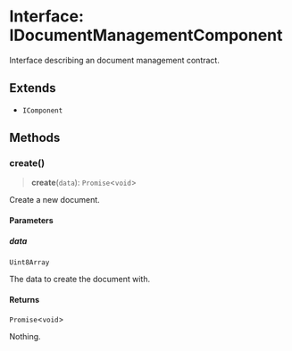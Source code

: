 # Interface: IDocumentManagementComponent

Interface describing an document management contract.

## Extends

- `IComponent`

## Methods

### create()

> **create**(`data`): `Promise`\<`void`\>

Create a new document.

#### Parameters

##### data

`Uint8Array`

The data to create the document with.

#### Returns

`Promise`\<`void`\>

Nothing.
